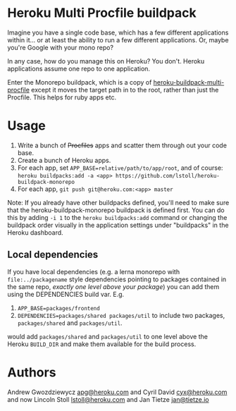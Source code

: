 # Heroku Multi Procfile buildpack

Imagine you have a single code base, which has a few different applications within it... or at least the ability to run a few different applications. Or, maybe you're Google with your mono repo?

In any case, how do you manage this on Heroku? You don't. Heroku applications assume one repo to one application.

Enter the Monorepo buildpack, which is a copy of [heroku-buildpack-multi-procfile](https://github.com/heroku/heroku-buildpack-multi-procfile) except it moves the target path in to the root, rather than just the Procfile. This helps for ruby apps etc.

# Usage

1. Write a bunch of ~~Procfiles~~ apps and scatter them through out your code base.
2. Create a bunch of Heroku apps.
3. For each app, set `APP_BASE=relative/path/to/app/root`, and of course:
   `heroku buildpacks:add -a <app> https://github.com/lstoll/heroku-buildpack-monorepo`
4. For each app, `git push git@heroku.com:<app> master`

Note: If you already have other buildpacks defined, you'll need to make sure that the heroku-buildpack-monorepo buildpack is defined first. You can do this by adding `-i 1` to the `heroku buildpacks:add` command or changing the buildpack order visually in the application settings under "buildpacks" in the Heroku dashboard.

## Local dependencies

If you have local dependencies (e.g. a lerna monorepo with `file:../packagename` style dependencies pointing to packages contained in the same repo, *exactly one level above your package*) you can add them using the DEPENDENCIES build var. E.g.

1. `APP_BASE=packages/frontend`
2. `DEPENDENCIES=packages/shared packages/util` to include two packages, `packages/shared` and `packages/util`.

would add `packages/shared` and `packages/util` to one level above the Heroku `BUILD_DIR` and make them available for the build process.

# Authors

Andrew Gwozdziewycz <apg@heroku.com> and Cyril David <cyx@heroku.com> and now Lincoln Stoll <lstoll@heroku.com> and Jan Tietze <jan@tietze.io>
